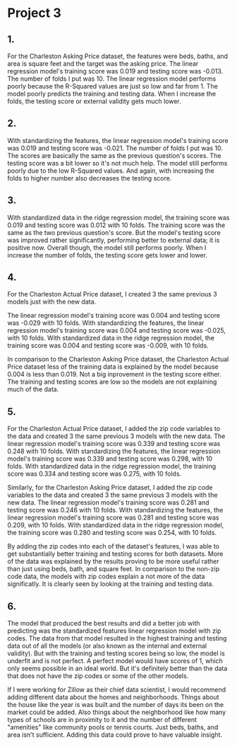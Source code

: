 # Project 3

## 1. 
For the Charleston Asking Price dataset, the features were beds, baths, and area is square feet and the target was the asking price. The linear regression model's training score was 0.019 and testing score was -0.013. The number of folds I put was 10. The linear regression model performs poorly because the R-Squared values are just so low and far from 1. The model poorly predicts the training and testing data. When I increase the folds, the testing score or external validity gets much lower. 

## 2.
With standardizing the features, the linear regression model's training score was 0.019 and testing score was -0.021. The number of folds I put was 10. The scores are basically the same as the previous question's scores. The testing score was a bit lower so it's not much help. The model still performs poorly due to the low R-Squared values. And again, with increasing the folds to higher number also decreases the testing score. 

## 3.
With  standardized data in the ridge regression model, the training score was 0.019 and testing score was 0.012 with 10 folds. The training score was the same as the two previous question's score. But the model's testing score was improved rather significantly, performing better to external data; it is positive now. Overall though, the model still performs poorly. When I increase the number of folds, the testing score gets lower and lower.

## 4.
For the Charleston Actual Price dataset, I created 3 the same previous 3 models just with the new data. 

The linear regression model's training score was 0.004 and testing score was -0.029 with 10 folds. With standardizing the features, the linear regression model's training score was 0.004 and testing score was -0.025, with 10 folds. With standardized data in the ridge regression model, the training score was 0.004 and testing score was -0.009, with 10 folds.

In comparison to the Charleston Asking Price dataset, the Charleston Actual Price dataset less of the training data is explained by the model because 0.004 is less than 0.019.  Not a big inprovement in the testing score either. The training and testing scores are low so the models are not explaining much of the data.

## 5.
For the Charleston Actual Price dataset, I added the zip code variables to the data and created 3 the same previous 3 models with the new data. The linear regression model's training score was 0.339 and testing score was 0.248 with 10 folds. With standardizing the features, the linear regression model's training score was 0.339 and testing score was 0.298, with 10 folds. With standardized data in the ridge regression model, the training score was 0.334 and testing score was 0.275, with 10 folds.  

Similarly, for the Charleston Asking Price dataset, I added the zip code variables to the data and created 3 the same previous 3 models with the new data. The linear regression model's training score was 0.281 and testing score was 0.246 with 10 folds. With standardizing the features, the linear regression model's training score was 0.281 and testing score was 0.209, with 10 folds. With standardized data in the ridge regression model, the training score was 0.280 and testing score was 0.254, with 10 folds.

By adding the zip codes into each of the dataset's features, I was able to get substantially better training and testing scores for both datasets. More of the data was explained by the results proving to be more useful rather than just using beds, bath, and square feet. In comparison to the non-zip code data, the models with zip codes explain a not more of the data significatly. It is clearly seen by looking at the training and testing data. 

## 6.
The model that produced the best results and did a better job with predicting was the standardized features linear regression model with zip codes. The data from that model resulted in the highest training and testing data out of all the models (or also known as the internal and external validity). But with the training and testing scores being so low, the model is underfit and is not perfect. A perfect model would have scores of 1, which only seems possible in an ideal world. But it's definitely better than the data that does not have the zip codes or some of the other models. 

If I were working for Zillow as their chief data scientist, I would recommend adding different data about the homes and neighborhoods. Things about the house like the year is was built and the number of days its been on the market could be added. Also things about the neighborhood like how many types of schools are in proximity to it and the number of different "amenities" like community pools or tennis courts. Just beds, baths, and area isn't sufficient. Adding this data could prove to have valuable insight. 
